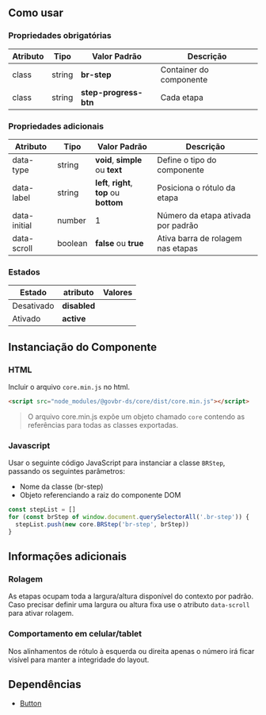 <!-- [version]: # (1.0.0) -->

## Como usar

### Propriedades obrigatórias

| Atributo | Tipo   | Valor Padrão          | Descrição               |
| -------- | ------ | --------------------- | ----------------------- |
| class    | string | **br-step**           | Container do componente |
| class    | string | **step-progress-btn** | Cada etapa              |

### Propriedades adicionais

| Atributo     | Tipo    | Valor Padrão                                  | Descrição                          |
| ------------ | ------- | --------------------------------------------- | ---------------------------------- |
| data-type    | string  | **void**, **simple** ou **text**              | Define o tipo do componente        |
| data-label   | string  | **left**, **right**,<br>**top** ou **bottom** | Posiciona o rótulo da etapa        |
| data-initial | number  | 1                                             | Número da etapa ativada por padrão |
| data-scroll  | boolean | **false** ou **true**                         | Ativa barra de rolagem nas etapas  |

### Estados

<!-- Propriedades que são relacionadas ao estado do componente devem ficar nessa seção e não nas de cima -->

| Estado     | atributo     | Valores |
| ---------- | ------------ | ------- |
| Desativado | **disabled** |         |
| Ativado    | **active**   |         |

## Instanciação do Componente

### HTML

Incluir o arquivo `core.min.js` no html.

```html
<script src="node_modules/@govbr-ds/core/dist/core.min.js"></script>
```

> O arquivo core.min.js expõe um objeto chamado `core` contendo as referências para todas as classes exportadas.

### Javascript

Usar o seguinte código JavaScript para instanciar a classe `BRStep`, passando os seguintes parâmetros:

-   Nome da classe (br-step)
-   Objeto referenciando a raiz do componente DOM

```javascript
const stepList = []
for (const brStep of window.document.querySelectorAll('.br-step')) {
  stepList.push(new core.BRStep('br-step', brStep))
}
```

## Informações adicionais

### Rolagem

As etapas ocupam toda a largura/altura disponível do contexto por padrão. Caso precisar definir uma largura ou altura fixa use o atributo `data-scroll` para ativar rolagem.

### Comportamento em celular/tablet

Nos alinhamentos de rótulo à esquerda ou direita apenas o número irá ficar visível para manter a integridade do layout.

## Dependências

-   [Button](/ds/components/button)
